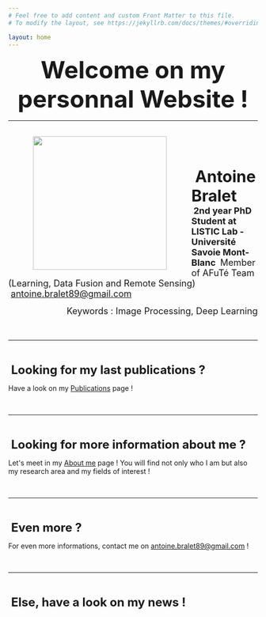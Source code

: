 ```yaml
---
# Feel free to add content and custom Front Matter to this file.
# To modify the layout, see https://jekyllrb.com/docs/themes/#overriding-theme-defaults

layout: home
---
```


**<center><font size = 7> Welcome on my personnal Website ! </font></center>**

---
<br/>
<img align="left" width=270 hspace=50px src="/images/PhotoMIAI.jpeg">

<br/><br/>

**<font size = 6> Antoine Bralet </font>**
**<font size = 4> 2nd year PhD Student at LISTIC Lab - Université Savoie Mont-Blanc </font>**
<font size = 4> Member of AFuTé Team (Learning, Data Fusion and Remote Sensing) </font>
<font size = 4> antoine.bralet89@gmail.com </font>

<div style="text-align: right">
<font size = 4> Keywords : Image Processing, Deep Learning </font>
</div>
<br/><br/>

--- 

&nbsp;

**<font size = 5> Looking for my last publications ? </font>**

Have a look on my [Publications](https://ant89ne.github.io/publications/) page !

&nbsp;

---

&nbsp;

**<font size = 5> Looking for more information about me ? </font>**

Let's meet in my [About me](https://ant89ne.github.io/about/) page ! You will find not only who I am but also my research area and my fields of interest !

&nbsp;

---

&nbsp;

**<font size = 5> Even more ? </font>**

For even more informations, contact me on antoine.bralet89@gmail.com !

&nbsp;

---

&nbsp;

**<font size = 5> Else, have a look on my news ! </font>** 